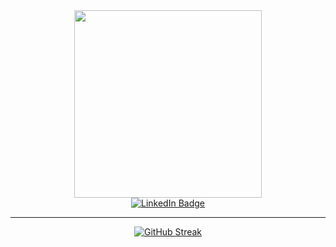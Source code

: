 
<div id="header" align="center">
  <img src="https://media.giphy.com/media/M9gbBd9nbDrOTu1Mqx/giphy.gif" width="300"/>
</div>


<div id="badges"  align="center">
  <a href="https://www.linkedin.com/in/laroccafe">
    <img src="https://img.shields.io/badge/LinkedIn-blue?style=for-the-badge&logo=linkedin&logoColor=white" alt="LinkedIn Badge"/>
  </a>
  
<div id="badges"  align="center">
  <img src="https://komarev.com/ghpvc/?username=federto&style=flat-square&color=blue" alt=""/>

---
 
[![GitHub Streak](http://github-readme-streak-stats.herokuapp.com?user=federto&theme=prussian&hide_border=true)](https://git.io/streak-stats)

